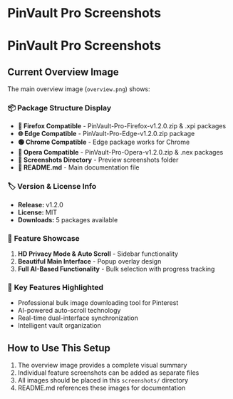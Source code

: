 # PinVault Pro Screenshots

# PinVault Pro Screenshots

## Current Overview Image

The main overview image (`overview.png`) shows:

### 📦 **Package Structure Display**
- **🦊 Firefox Compatible** - PinVault-Pro-Firefox-v1.2.0.zip & .xpi packages
- **🌐 Edge Compatible** - PinVault-Pro-Edge-v1.2.0.zip package  
- **🟢 Chrome Compatible** - Edge package works for Chrome
- **🔴 Opera Compatible** - PinVault-Pro-Opera-v1.2.0.zip & .nex packages
- **📁 Screenshots Directory** - Preview screenshots folder
- **📄 README.md** - Main documentation file

### 🏷️ **Version & License Info**
- **Release:** v1.2.0
- **License:** MIT
- **Downloads:** 5 packages available

### 📱 **Feature Showcase**
1. **HD Privacy Mode & Auto Scroll** - Sidebar functionality
2. **Beautiful Main Interface** - Popup overlay design
3. **Full AI-Based Functionality** - Bulk selection with progress tracking

### 🎯 **Key Features Highlighted**
- Professional bulk image downloading tool for Pinterest
- AI-powered auto-scroll technology
- Real-time dual-interface synchronization  
- Intelligent vault organization

## How to Use This Setup

1. The overview image provides a complete visual summary
2. Individual feature screenshots can be added as separate files
3. All images should be placed in this `screenshots/` directory
4. README.md references these images for documentation
